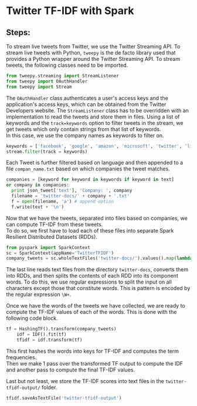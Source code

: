 # Twitter TF-IDF with Spark

## Steps:
To stream live tweets from Twitter, we use the Twitter Streaming API. To stream live tweets with Python, `tweepy` is the de facto library used that provides a Python wrapper around the Twitter Streaming API. To stream tweets, the following classes need to be imported.
```python
from tweepy.streaming import StreamListener
from tweepy import OAuthHandler
from tweepy import Stream
```
The `OAuthHandler` class authenticates a user's access keys and the application's access keys, which can be obtained from the Twitter Developers website. The `StreamListener` class has to be overridden with an implementation to read the tweets and store them in files. Using a list of keywords and the `track=keywords` option to filter tweets in the stream, we get tweets which only contain strings from that list of keywords.  
In this case, we use the company names as keywords to filter on.
```python
keywords = ['facebook', 'google', 'amazon', 'microsoft', 'twitter', 'linkedin', 'apple']
stream.filter(track = keywords)
```
Each Tweet is further filtered based on language and then appended to a file `compan_name.txt` based on which companies the tweet matches.
```python
companies = [keyword for keyword in keywords if keyword in text]
or company in companies:
  print json_tweet['text'], 'Company: ', company
  filename = 'twitter-docs/' + company + '.txt'
  f = open(filename, 'a') # append option
  f.write(text + '\n')
```
Now that we have the tweets, separated into files based on companies, we can compute TF-IDF from these tweets.  
To do so, we first have to load each of these files into separate Spark Resilient Distributed Datasets (RDDs).
```python
from pyspark import SparkContext
sc = SparkContext(appName='TwitterTFIDF')
company_tweets = sc.wholeTextFiles('twitter-docs/').values().map(lambda doc : re.split('\W+',doc))
```
The last line reads text files from the directory `twitter-docs`, converts them into RDDs, and then splits the contents of each RDD into its component words. To do this, we use regular expressions to split the input on all characters except those that constitute words. This is pattern is encoded by the regular expression `\W+`.

Once we have the words of the tweets we have collected, we are ready to compute the TF-IDF values of each of the words. This is done with the following code block.
```python
tf = HashingTF().transform(company_tweets)
    idf = IDF().fit(tf)
    tfidf = idf.transform(tf)
```
This first hashes the words into keys for TF-IDF and computes the term frequencies.  
Then we make 1 pass over the transformed TF output to compute the IDF and another pass to compute the final TF-IDF values.

Last but not least, we store the TF-IDF scores into text files in the `twitter-tfidf-output/` folder.
```python
tfidf.saveAsTextFile('twitter-tfidf-output')
```
